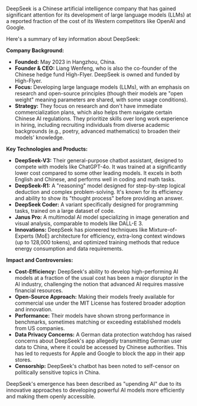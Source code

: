 DeepSeek is a Chinese artificial intelligence company that has gained significant attention for its development of large language models (LLMs) at a reported fraction of the cost of its Western competitors like OpenAI and Google.

Here's a summary of key information about DeepSeek:

**Company Background:**
* **Founded:** May 2023 in Hangzhou, China.
* **Founder & CEO:** Liang Wenfeng, who is also the co-founder of the Chinese hedge fund High-Flyer. DeepSeek is owned and funded by High-Flyer.
* **Focus:** Developing large language models (LLMs), with an emphasis on research and open-source principles (though their models are "open weight" meaning parameters are shared, with some usage conditions).
* **Strategy:** They focus on research and don't have immediate commercialization plans, which also helps them navigate certain Chinese AI regulations. They prioritize skills over long work experience in hiring, including recruiting individuals from diverse academic backgrounds (e.g., poetry, advanced mathematics) to broaden their models' knowledge.

**Key Technologies and Products:**
* **DeepSeek-V3:** Their general-purpose chatbot assistant, designed to compete with models like ChatGPT-4o. It was trained at a significantly lower cost compared to some other leading models. It excels in both English and Chinese, and performs well in coding and math tasks.
* **DeepSeek-R1:** A "reasoning" model designed for step-by-step logical deduction and complex problem-solving. It's known for its efficiency and ability to show its "thought process" before providing an answer.
* **DeepSeek Coder:** A variant specifically designed for programming tasks, trained on a large dataset of code.
* **Janus Pro:** A multimodal AI model specializing in image generation and visual analysis, comparable to models like DALL-E 3.
* **Innovations:** DeepSeek has pioneered techniques like Mixture-of-Experts (MoE) architecture for efficiency, extra-long context windows (up to 128,000 tokens), and optimized training methods that reduce energy consumption and data requirements.

**Impact and Controversies:**
* **Cost-Efficiency:** DeepSeek's ability to develop high-performing AI models at a fraction of the usual cost has been a major disruptor in the AI industry, challenging the notion that advanced AI requires massive financial resources.
* **Open-Source Approach:** Making their models freely available for commercial use under the MIT License has fostered broader adoption and innovation.
* **Performance:** Their models have shown strong performance in benchmarks, sometimes matching or exceeding established models from US companies.
* **Data Privacy Concerns:** A German data protection watchdog has raised concerns about DeepSeek's app allegedly transmitting German user data to China, where it could be accessed by Chinese authorities. This has led to requests for Apple and Google to block the app in their app stores.
* **Censorship:** DeepSeek's chatbot has been noted to self-censor on politically sensitive topics in China.

DeepSeek's emergence has been described as "upending AI" due to its innovative approaches to developing powerful AI models more efficiently and making them openly accessible.